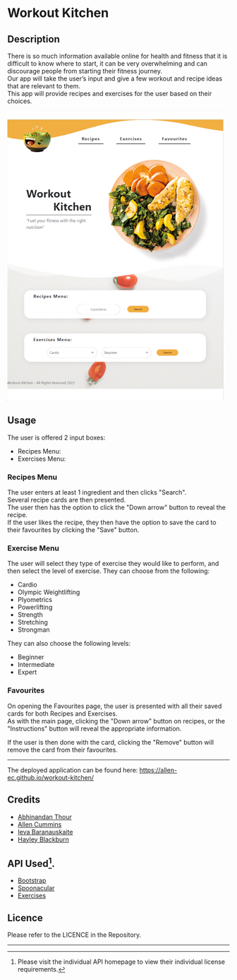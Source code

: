 # Workout Kitchen

## Description

There is so much information available online for health and fitness that it is difficult to know where to start, it can be very overwhelming and can discourage people from starting their fitness journey.  
Our app will take the user’s input and give a few workout and recipe ideas that are relevant to them.  
This app will provide recipes and exercises for the user based on their choices.

![demo](./assets/images/screenshot.png)

## Usage

The user is offered 2 input boxes:
* Recipes Menu:
* Exercises Menu:

### Recipes Menu
The user enters at least 1 ingredient and then clicks "Search".  
Several recipe cards are then presented.  
The user then has the option to click the "Down arrow" button to reveal the recipe.  
If the user likes the recipe, they then have the option to save the card to their favourites by clicking the "Save" button.

### Exercise Menu
The user will select they type of exercise they would like to perform, and then select the level of exercise.
They can choose from the following:
* Cardio
* Olympic Weightlifting
* Plyometrics
* Powerlifting
* Strength
* Stretching
* Strongman

They can also choose the following levels:
* Beginner
* Intermediate
* Expert

### Favourites
On opening the Favourites page, the user is presented with all their saved cards for both Recipes and Exercises.  
As with the main page, clicking the "Down arrow" button on recipes, or the "Instructions" button will reveal the appropriate information.

If the user is then done with the card, clicking the "Remove" button will remove the card from their favourites.

***

The deployed application can be found here: https://allen-ec.github.io/workout-kitchen/

## Credits

* [Abhinandan Thour](https://github.com/Bh00fie)  
* [Allen Cummins](https://github.com/Allen-EC)  
* [Ieva Baranauskaite](https://github.com/1Eva1987)  
* [Hayley Blackburn](https://github.com/codenamehaylz)  

## API Used[^1].

* [Bootstrap](https://getbootstrap.com)
* [Spoonacular](https://spoonacular.com/food-api)
* [Exercises](https://api-ninjas.com/api/exercises)

[^1]:Please visit the individual API homepage to view their individual license requirements.
## Licence

Please refer to the LICENCE in the Repository.

---


